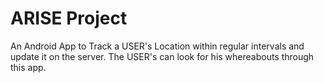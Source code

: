 ARISE Project
===

An Android App to Track a USER's Location within regular intervals and update it on the server. The USER's can look for his
whereabouts through this app.
